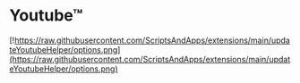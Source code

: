 # Youtube™
[!https://raw.githubusercontent.com/ScriptsAndApps/extensions/main/updateYoutubeHelper/options.png](https://raw.githubusercontent.com/ScriptsAndApps/extensions/main/updateYoutubeHelper/options.png)

